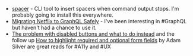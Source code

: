 - [spacer](https://github.com/samwho/spacer) - CLI tool to insert spacers when command output stops. I'm probably going to install this everywhere.
- [Migrating Netflix to GraphQL Safely](https://netflixtechblog.com/migrating-netflix-to-graphql-safely-8e1e4d4f1e72) - I've been interesting in #GraphQL but haven't had a chance to use it.
- [The problem with disabled buttons and what to do instead](https://adamsilver.io/blog/the-problem-with-automatically-focusing-the-first-input-and-what-to-do-instead/) and the follow up [How to highlight required and optional form fields](https://adamsilver.io/blog/how-to-highlight-required-and-optional-form-fields/) by Adam Silver are great reads for #A11y and #UX
